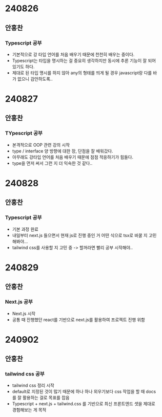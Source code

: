 # 240826
## 안홍찬
### Typescript 공부
 - 기본적으로 강 타입 언어를 처음 배우기 때문에 천천히 배우는 중이다.
 - Typescript는 타입을 명시하는 걸 중요히 생각하지만 동시에 추론 기능이 잘 되어있기도 하다.
 - 제대로 된 타입 명시를 하지 않아 any의 형태를 띄게 될 경우 javascript랑 다를 바가 없으니 감안하도록..

# 240827
## 안홍찬
### TYpescript 공부
 - 본격적으로 OOP 관련 강의 시작
 - type / interface 양 방향에 대한 장, 단점을 잘 배워갔다.
 - 아무래도 강타입 언어를 처음 배우기 때문에 점점 적응하기가 힘들다.
 - type을 먼저 써서 그런 지 더 익숙한 것 같다..

# 240828
## 안홍찬
### Typescript 공부
 - 기본 과정 완료
 - 내일부터 next.js 들으면서 현재 js로 진행 중인 거 어떤 식으로 tsx로 바꿀 지 고민해봐야...
 - tailwind css를 사용할 지 고민 중 -> 할꺼라면 빨리 공부 시작해야..

# 240829
## 안홍찬
### Next.js 공부
 - Next.js 시작
 - 공통 때 진행했던 react를 기반으로 next.js를 활용하여 프로젝트 진행 위함

# 240902
## 안홍찬
### tailwind css 공부
 - tailwind css 정리 시작
 - default로 지정된 것이 많기 때문에 하나 하나 외우기보다 css 작업을 할 때 docs를 잘 활용하는 걸로 목표를 잡음
 - Typescript + next.js + tailwind.css 를 기반으로 최신 프론트엔드 셋을 제대로 경험해보는 게 목적